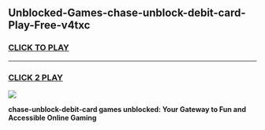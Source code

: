 
## Unblocked-Games-chase-unblock-debit-card-Play-Free-v4txc
<h3>
<a href="https://premium76.site?title=chase-unblock-debit-card&ref=21A">CLICK TO PLAY</a></h3>
<hr>

<h3>
<a href="https://premium76.site?title=chase-unblock-debit-card&ref=21A">CLICK 2 PLAY</a>
  
</h3>

<a href="https://premium76.site?title=chase-unblock-debit-card&ref=21A"><img src="https://clearcache.store/games.png"></a>


**chase-unblock-debit-card games unblocked: Your Gateway to Fun and Accessible Online Gaming**
